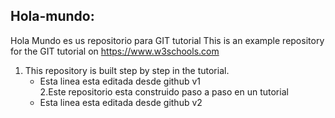 ## Hola-mundo:
  Hola Mundo es us repositorio para GIT tutorial
  This is an example repository for the GIT tutorial on https://www.w3schools.com
  
1. This repository is built step by step in the tutorial.  
    - Esta linea esta editada desde github v1  
2.Este repositorio esta construido paso a paso en un tutorial  
    - Esta linea esta editada desde github v2  
